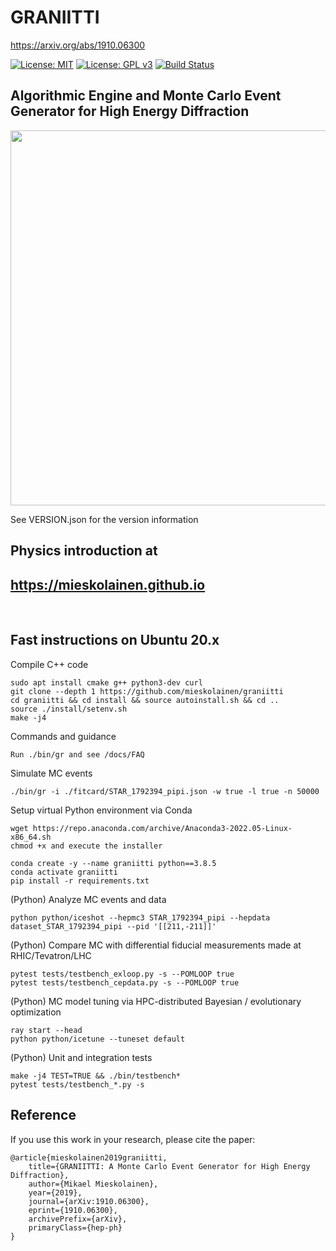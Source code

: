 # GRANIITTI
https://arxiv.org/abs/1910.06300

[![License: MIT](https://img.shields.io/badge/License-MIT-yellow.svg)](https://opensource.org/licenses/MIT)
[![License: GPL v3](https://img.shields.io/badge/License-GPLv3-blue.svg)](https://www.gnu.org/licenses/gpl-3.0)
[![Build Status](https://github.com/mieskolainen/graniitti/actions/workflows/graniitti-install-generate-test.yml/badge.svg)](https://github.com/mieskolainen/graniitti/workflows/graniitti-install-generate-test/badge.svg?branch=master)


## Algorithmic Engine and Monte Carlo Event Generator for High Energy Diffraction

<img width="600px" src="docs/img/dsigmadt.png">

See VERSION.json for the version information


## Physics introduction at
## https://mieskolainen.github.io

</br>


## Fast instructions on Ubuntu 20.x

Compile C++ code
```
sudo apt install cmake g++ python3-dev curl
git clone --depth 1 https://github.com/mieskolainen/graniitti
cd graniitti && cd install && source autoinstall.sh && cd ..
source ./install/setenv.sh 
make -j4
```

Commands and guidance
```
Run ./bin/gr and see /docs/FAQ
```

Simulate MC events
```
./bin/gr -i ./fitcard/STAR_1792394_pipi.json -w true -l true -n 50000
```

Setup virtual Python environment via Conda
```
wget https://repo.anaconda.com/archive/Anaconda3-2022.05-Linux-x86_64.sh
chmod +x and execute the installer

conda create -y --name graniitti python==3.8.5
conda activate graniitti
pip install -r requirements.txt
```

(Python) Analyze MC events and data
```
python python/iceshot --hepmc3 STAR_1792394_pipi --hepdata dataset_STAR_1792394_pipi --pid '[[211,-211]]'
```

(Python) Compare MC with differential fiducial measurements made at RHIC/Tevatron/LHC
```
pytest tests/testbench_exloop.py -s --POMLOOP true
pytest tests/testbench_cepdata.py -s --POMLOOP true
```

(Python) MC model tuning via HPC-distributed Bayesian / evolutionary optimization
```
ray start --head
python python/icetune --tuneset default
```

(Python) Unit and integration tests
```
make -j4 TEST=TRUE && ./bin/testbench*
pytest tests/testbench_*.py -s
```


## Reference

If you use this work in your research, please cite the paper:
```
@article{mieskolainen2019graniitti,
    title={GRANIITTI: A Monte Carlo Event Generator for High Energy Diffraction},
    author={Mikael Mieskolainen},
    year={2019},
    journal={arXiv:1910.06300},
    eprint={1910.06300},
    archivePrefix={arXiv},
    primaryClass={hep-ph}
}
```
